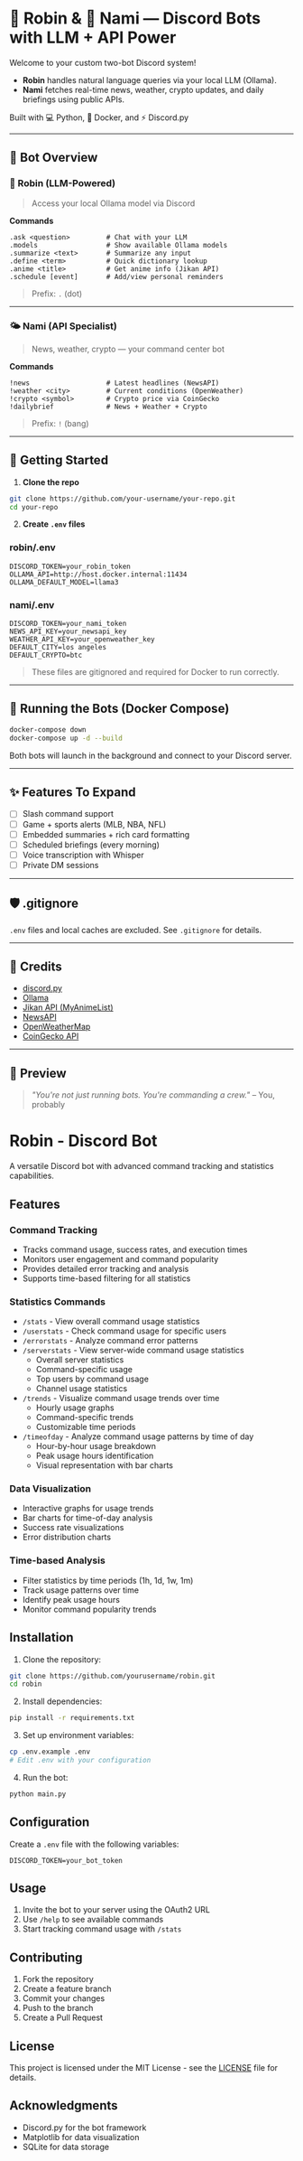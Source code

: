 # 🧠 Robin & 🌊 Nami — Discord Bots with LLM + API Power

Welcome to your custom two-bot Discord system!

- **Robin** handles natural language queries via your local LLM (Ollama).
- **Nami** fetches real-time news, weather, crypto updates, and daily briefings using public APIs.

Built with 💻 Python, 🐋 Docker, and ⚡️ Discord.py

---

## 🧩 Bot Overview

### 🤖 Robin (LLM-Powered)
> Access your local Ollama model via Discord

**Commands**
```
.ask <question>         # Chat with your LLM
.models                 # Show available Ollama models
.summarize <text>       # Summarize any input
.define <term>          # Quick dictionary lookup
.anime <title>          # Get anime info (Jikan API)
.schedule [event]       # Add/view personal reminders
```

> Prefix: `.` (dot)

---

### 🌤 Nami (API Specialist)
> News, weather, crypto — your command center bot

**Commands**
```
!news                   # Latest headlines (NewsAPI)
!weather <city>         # Current conditions (OpenWeather)
!crypto <symbol>        # Crypto price via CoinGecko
!dailybrief             # News + Weather + Crypto
```

> Prefix: `!` (bang)

---

## 🚀 Getting Started

1. **Clone the repo**
```bash
git clone https://github.com/your-username/your-repo.git
cd your-repo
```

2. **Create `.env` files**

### robin/.env
```
DISCORD_TOKEN=your_robin_token
OLLAMA_API=http://host.docker.internal:11434
OLLAMA_DEFAULT_MODEL=llama3
```

### nami/.env
```
DISCORD_TOKEN=your_nami_token
NEWS_API_KEY=your_newsapi_key
WEATHER_API_KEY=your_openweather_key
DEFAULT_CITY=los angeles
DEFAULT_CRYPTO=btc
```

> These files are gitignored and required for Docker to run correctly.

---

## 🐳 Running the Bots (Docker Compose)

```bash
docker-compose down
docker-compose up -d --build
```

Both bots will launch in the background and connect to your Discord server.

---

## ✨ Features To Expand

- [ ] Slash command support
- [ ] Game + sports alerts (MLB, NBA, NFL)
- [ ] Embedded summaries + rich card formatting
- [ ] Scheduled briefings (every morning)
- [ ] Voice transcription with Whisper
- [ ] Private DM sessions

---

## 🛡 .gitignore

`.env` files and local caches are excluded. See `.gitignore` for details.

---

## 🧠 Credits

- [discord.py](https://github.com/Rapptz/discord.py)
- [Ollama](https://ollama.com/)
- [Jikan API (MyAnimeList)](https://jikan.moe/)
- [NewsAPI](https://newsapi.org/)
- [OpenWeatherMap](https://openweathermap.org/)
- [CoinGecko API](https://www.coingecko.com/en/api)

---

## 📸 Preview

> _"You're not just running bots. You're commanding a crew."_ – You, probably

# Robin - Discord Bot

A versatile Discord bot with advanced command tracking and statistics capabilities.

## Features

### Command Tracking
- Tracks command usage, success rates, and execution times
- Monitors user engagement and command popularity
- Provides detailed error tracking and analysis
- Supports time-based filtering for all statistics

### Statistics Commands
- `/stats` - View overall command usage statistics
- `/userstats` - Check command usage for specific users
- `/errorstats` - Analyze command error patterns
- `/serverstats` - View server-wide command usage statistics
  - Overall server statistics
  - Command-specific usage
  - Top users by command usage
  - Channel usage statistics
- `/trends` - Visualize command usage trends over time
  - Hourly usage graphs
  - Command-specific trends
  - Customizable time periods
- `/timeofday` - Analyze command usage patterns by time of day
  - Hour-by-hour usage breakdown
  - Peak usage hours identification
  - Visual representation with bar charts

### Data Visualization
- Interactive graphs for usage trends
- Bar charts for time-of-day analysis
- Success rate visualizations
- Error distribution charts

### Time-based Analysis
- Filter statistics by time periods (1h, 1d, 1w, 1m)
- Track usage patterns over time
- Identify peak usage hours
- Monitor command popularity trends

## Installation

1. Clone the repository:
```bash
git clone https://github.com/yourusername/robin.git
cd robin
```

2. Install dependencies:
```bash
pip install -r requirements.txt
```

3. Set up environment variables:
```bash
cp .env.example .env
# Edit .env with your configuration
```

4. Run the bot:
```bash
python main.py
```

## Configuration

Create a `.env` file with the following variables:
```
DISCORD_TOKEN=your_bot_token
```

## Usage

1. Invite the bot to your server using the OAuth2 URL
2. Use `/help` to see available commands
3. Start tracking command usage with `/stats`

## Contributing

1. Fork the repository
2. Create a feature branch
3. Commit your changes
4. Push to the branch
5. Create a Pull Request

## License

This project is licensed under the MIT License - see the [LICENSE](LICENSE) file for details.

## Acknowledgments

- Discord.py for the bot framework
- Matplotlib for data visualization
- SQLite for data storage
